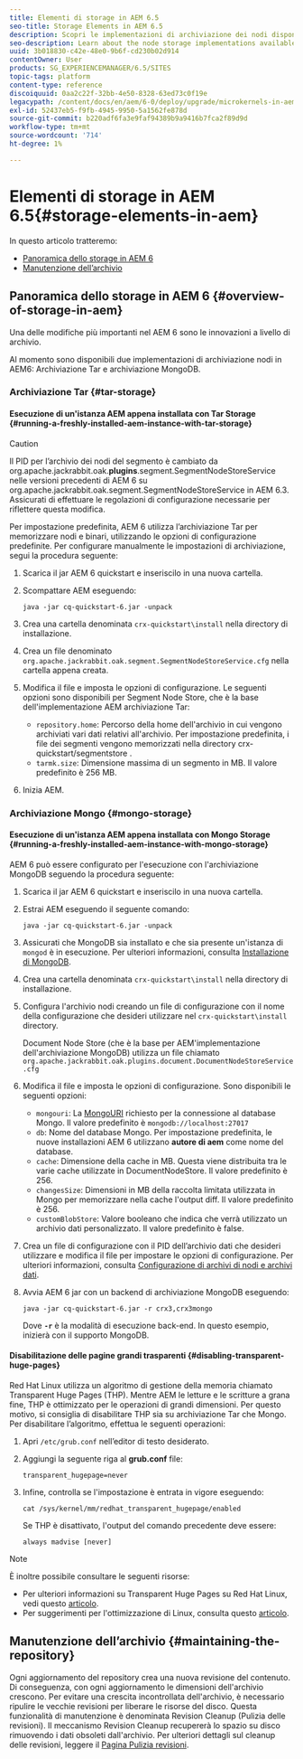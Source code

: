 ```yaml
---
title: Elementi di storage in AEM 6.5
seo-title: Storage Elements in AEM 6.5
description: Scopri le implementazioni di archiviazione dei nodi disponibili in AEM 6.5 e come mantenere l’archivio.
seo-description: Learn about the node storage implementations available in AEM 6.5 and how to maintain the repository.
uuid: 3b018830-c42e-48e0-9b6f-cd230b02d914
contentOwner: User
products: SG_EXPERIENCEMANAGER/6.5/SITES
topic-tags: platform
content-type: reference
discoiquuid: 0aa2c22f-32bb-4e50-8328-63ed73c0f19e
legacypath: /content/docs/en/aem/6-0/deploy/upgrade/microkernels-in-aem-6-0
exl-id: 52437eb5-f9fb-4945-9950-5a1562fe878d
source-git-commit: b220adf6fa3e9faf94389b9a9416b7fca2f89d9d
workflow-type: tm+mt
source-wordcount: '714'
ht-degree: 1%

---
```


# Elementi di storage in AEM 6.5{#storage-elements-in-aem}

In questo articolo tratteremo:

* [Panoramica dello storage in AEM 6](/help/sites-deploying/storage-elements-in-aem-6.md#overview-of-storage-in-aem)
* [Manutenzione dell’archivio](/help/sites-deploying/storage-elements-in-aem-6.md#maintaining-the-repository)

## Panoramica dello storage in AEM 6 {#overview-of-storage-in-aem}

Una delle modifiche più importanti nel AEM 6 sono le innovazioni a livello di archivio.

Al momento sono disponibili due implementazioni di archiviazione nodi in AEM6: Archiviazione Tar e archiviazione MongoDB.

### Archiviazione Tar {#tar-storage}

#### Esecuzione di un&#39;istanza AEM appena installata con Tar Storage {#running-a-freshly-installed-aem-instance-with-tar-storage}

>[!CAUTION]
>
>Il PID per l’archivio dei nodi del segmento è cambiato da org.apache.jackrabbit.oak.**plugins**.segment.SegmentNodeStoreService nelle versioni precedenti di AEM 6 su org.apache.jackrabbit.oak.segment.SegmentNodeStoreService in AEM 6.3. Assicurati di effettuare le regolazioni di configurazione necessarie per riflettere questa modifica.

Per impostazione predefinita, AEM 6 utilizza l’archiviazione Tar per memorizzare nodi e binari, utilizzando le opzioni di configurazione predefinite. Per configurare manualmente le impostazioni di archiviazione, segui la procedura seguente:

1. Scarica il jar AEM 6 quickstart e inseriscilo in una nuova cartella.
1. Scompattare AEM eseguendo:

   `java -jar cq-quickstart-6.jar -unpack`

1. Crea una cartella denominata `crx-quickstart\install` nella directory di installazione.

1. Crea un file denominato `org.apache.jackrabbit.oak.segment.SegmentNodeStoreService.cfg` nella cartella appena creata.

1. Modifica il file e imposta le opzioni di configurazione. Le seguenti opzioni sono disponibili per Segment Node Store, che è la base dell&#39;implementazione AEM archiviazione Tar:

   * `repository.home`: Percorso della home dell&#39;archivio in cui vengono archiviati vari dati relativi all&#39;archivio. Per impostazione predefinita, i file dei segmenti vengono memorizzati nella directory crx-quickstart/segmentstore .
   * `tarmk.size`: Dimensione massima di un segmento in MB. Il valore predefinito è 256 MB.

1. Inizia AEM.

### Archiviazione Mongo {#mongo-storage}

#### Esecuzione di un&#39;istanza AEM appena installata con Mongo Storage {#running-a-freshly-installed-aem-instance-with-mongo-storage}

AEM 6 può essere configurato per l&#39;esecuzione con l&#39;archiviazione MongoDB seguendo la procedura seguente:

1. Scarica il jar AEM 6 quickstart e inseriscilo in una nuova cartella.
1. Estrai AEM eseguendo il seguente comando:

   `java -jar cq-quickstart-6.jar -unpack`

1. Assicurati che MongoDB sia installato e che sia presente un&#39;istanza di `mongod` è in esecuzione. Per ulteriori informazioni, consulta [Installazione di MongoDB](https://docs.mongodb.org/manual/installation/).
1. Crea una cartella denominata `crx-quickstart\install` nella directory di installazione.
1. Configura l&#39;archivio nodi creando un file di configurazione con il nome della configurazione che desideri utilizzare nel `crx-quickstart\install` directory.

   Document Node Store (che è la base per AEM&#39;implementazione dell&#39;archiviazione MongoDB) utilizza un file chiamato `org.apache.jackrabbit.oak.plugins.document.DocumentNodeStoreService.cfg`

1. Modifica il file e imposta le opzioni di configurazione. Sono disponibili le seguenti opzioni:

   * `mongouri`: La [MongoURI](https://docs.mongodb.org/manual/reference/connection-string/) richiesto per la connessione al database Mongo. Il valore predefinito è `mongodb://localhost:27017`
   * `db`: Nome del database Mongo. Per impostazione predefinita, le nuove installazioni AEM 6 utilizzano **autore di aem** come nome del database.
   * `cache`: Dimensione della cache in MB. Questa viene distribuita tra le varie cache utilizzate in DocumentNodeStore. Il valore predefinito è 256.
   * `changesSize`: Dimensioni in MB della raccolta limitata utilizzata in Mongo per memorizzare nella cache l&#39;output diff. Il valore predefinito è 256.
   * `customBlobStore`: Valore booleano che indica che verrà utilizzato un archivio dati personalizzato. Il valore predefinito è false.

1. Crea un file di configurazione con il PID dell’archivio dati che desideri utilizzare e modifica il file per impostare le opzioni di configurazione. Per ulteriori informazioni, consulta [Configurazione di archivi di nodi e archivi dati](/help/sites-deploying/data-store-config.md).

1. Avvia AEM 6 jar con un backend di archiviazione MongoDB eseguendo:

   ```shell
   java -jar cq-quickstart-6.jar -r crx3,crx3mongo
   ```

   Dove **`-r`** è la modalità di esecuzione back-end. In questo esempio, inizierà con il supporto MongoDB.

#### Disabilitazione delle pagine grandi trasparenti {#disabling-transparent-huge-pages}

Red Hat Linux utilizza un algoritmo di gestione della memoria chiamato Transparent Huge Pages (THP). Mentre AEM le letture e le scritture a grana fine, THP è ottimizzato per le operazioni di grandi dimensioni. Per questo motivo, si consiglia di disabilitare THP sia su archiviazione Tar che Mongo. Per disabilitare l’algoritmo, effettua le seguenti operazioni:

1. Apri `/etc/grub.conf` nell’editor di testo desiderato.
1. Aggiungi la seguente riga al **grub.conf** file:

   ```
   transparent_hugepage=never
   ```

1. Infine, controlla se l&#39;impostazione è entrata in vigore eseguendo:

   ```
   cat /sys/kernel/mm/redhat_transparent_hugepage/enabled
   ```

   Se THP è disattivato, l&#39;output del comando precedente deve essere:

   ```
   always madvise [never]
   ```

>[!NOTE]
>
>È inoltre possibile consultare le seguenti risorse:
>
>* Per ulteriori informazioni su Transparent Huge Pages su Red Hat Linux, vedi questo [articolo](https://access.redhat.com/solutions/46111).
>* Per suggerimenti per l&#39;ottimizzazione di Linux, consulta questo [articolo](https://helpx.adobe.com/experience-manager/kb/performance-tuning-tips.html).
>


## Manutenzione dell’archivio {#maintaining-the-repository}

Ogni aggiornamento del repository crea una nuova revisione del contenuto. Di conseguenza, con ogni aggiornamento le dimensioni dell&#39;archivio crescono. Per evitare una crescita incontrollata dell&#39;archivio, è necessario ripulire le vecchie revisioni per liberare le risorse del disco. Questa funzionalità di manutenzione è denominata Revision Cleanup (Pulizia delle revisioni). Il meccanismo Revision Cleanup recupererà lo spazio su disco rimuovendo i dati obsoleti dall&#39;archivio. Per ulteriori dettagli sul cleanup delle revisioni, leggere il [Pagina Pulizia revisioni](/help/sites-deploying/revision-cleanup.md).

